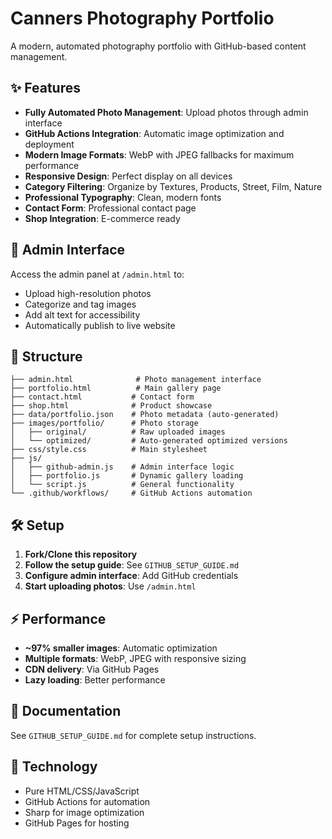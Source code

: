 # Canners Photography Portfolio

A modern, automated photography portfolio with GitHub-based content management.

## ✨ Features

- **Fully Automated Photo Management**: Upload photos through admin interface
- **GitHub Actions Integration**: Automatic image optimization and deployment
- **Modern Image Formats**: WebP with JPEG fallbacks for maximum performance
- **Responsive Design**: Perfect display on all devices
- **Category Filtering**: Organize by Textures, Products, Street, Film, Nature
- **Professional Typography**: Clean, modern fonts
- **Contact Form**: Professional contact page
- **Shop Integration**: E-commerce ready

## 🚀 Admin Interface

Access the admin panel at `/admin.html` to:
- Upload high-resolution photos
- Categorize and tag images
- Add alt text for accessibility
- Automatically publish to live website

## 📁 Structure

```
├── admin.html              # Photo management interface
├── portfolio.html          # Main gallery page
├── contact.html           # Contact form
├── shop.html              # Product showcase
├── data/portfolio.json    # Photo metadata (auto-generated)
├── images/portfolio/      # Photo storage
│   ├── original/          # Raw uploaded images
│   └── optimized/         # Auto-generated optimized versions
├── css/style.css          # Main stylesheet
├── js/
│   ├── github-admin.js    # Admin interface logic
│   ├── portfolio.js       # Dynamic gallery loading
│   └── script.js          # General functionality
└── .github/workflows/     # GitHub Actions automation
```

## 🛠️ Setup

1. **Fork/Clone this repository**
2. **Follow the setup guide**: See `GITHUB_SETUP_GUIDE.md`
3. **Configure admin interface**: Add GitHub credentials
4. **Start uploading photos**: Use `/admin.html`

## ⚡ Performance

- **~97% smaller images**: Automatic optimization
- **Multiple formats**: WebP, JPEG with responsive sizing
- **CDN delivery**: Via GitHub Pages
- **Lazy loading**: Better performance

## 📖 Documentation

See `GITHUB_SETUP_GUIDE.md` for complete setup instructions.

## 🔧 Technology

- Pure HTML/CSS/JavaScript
- GitHub Actions for automation
- Sharp for image optimization
- GitHub Pages for hosting